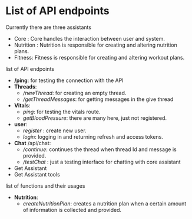 # List of API endpoints

Currently there are three assistants
- Core : Core handles the interaction between user and system.
- Nutrition : Nutrition is responsible for creating and altering nutrition plans.
- Fitness: Fitness is responsible for creating and altering workout plans.

list of API endpoints

- **/ping**: for testing the connection with the API
- **Threads**: 
	- */newThread*: for creating an empty thread.
	- */getThreadMessages*: for getting messages in the give thread
- **Vitals**:
	- *ping*: for testing the vitals route.
	- *getBloodPressure*: there are many here, just not registered.
- **user**: 
	- *register* : create new user.
	- *login*: logging in and returning refresh and access tokens.
- **Chat** /api/chat:
	- */continue*: continues the thread when thread Id and message is provided.
	- */testChat* : just a testing interface for chatting with core assistant
- Get Assistant
- Get Assistant tools

list of functions and their usages

- **Nutrition**:
	- *createNutritionPlan*: creates a nutrition plan when a certain amount of information is collected and provided.